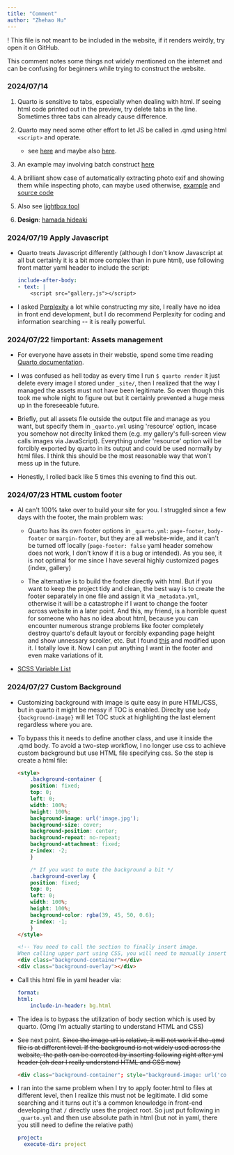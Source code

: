 ```yaml
---
title: "Comment"
author: "Zhehao Hu"
---
```

! This file is not meant to be included in the website, if it renders weirdly, try open it on GitHub.

This comment notes some things not widely mentioned on the internet and can be confusing for beginners while trying to construct the website.

### 2024/07/14 

1. Quarto is sensitive to tabs, especially when dealing with html. If seeing html code printed out in the preview, try delete tabs in the line. Sometimes three tabs can already cause difference.

2. Quarto may need some other effort to let JS be called in .qmd using html `<script>` and operate. 
    - see [here](https://github.com/quarto-dev/quarto-cli/discussions/4179) and maybe also [here](https://forum.posit.co/t/quarto-equivalent-to-exclude-yaml-command-in-distill/148758).

3. An example may involving batch construct [here](https://b.bapt.xyz/posts/gallery/#generating-the-page-with-quarto)

4. A brilliant show case of automatically extracting photo exif and showing them while inspecting photo, can maybe used otherwise, [example](https://rfsaldanha.github.io/photos/photos.html) and [source code](https://github.com/rfsaldanha/rfsaldanha.github.io/blob/main/photos/photos.qmd) 

5. Also see [lightbox tool](https://github.com/quarto-ext/lightbox?tab=readme-ov-file)

6. **Design**: [hamada hideaki](https://github.com/quarto-ext/lightbox?tab=readme-ov-file) 

### 2024/07/19 Apply Javascript

- Quarto treats Javascript differently (although I don't know Javascript at all but certainly it is a bit more complex than in pure html), use following front matter yaml header to include the script:

    ```yaml
    include-after-body: 
    - text: |
        <script src="gallery.js"></script>
    ```

- I asked [Perplexity](https://perplexity.ai) a lot while constructing my site, I really have no idea in front end development, but I do recommend Perplexity for coding and information searching -- it is really powerful.

### 2024/07/22 !important: Assets management

- For everyone have assets in their webstie, spend some time reading [Quarto documentation](https://quarto.org/docs/websites/website-tools.html#site-resources).

- I was confused as hell today as every time I run `$ quarto render` it just delete every image I stored under `_site/`, then I realized that the way I managed the assets must not have been legitimate. So even though this took me whole night to figure out but it certainly prevented a huge mess up in the foreseeable future.

- Briefly, put all assets file outside the output file and manage as you want, but specify them in `_quarto.yml` using 'resource' option, incase you somehow not direclty linked them (e.g. my gallery's full-screen view calls images via JavaScript). Everything under 'resource' option will be forcibly exported by quarto in its output and could be used normally by html files. I think this should be the most reasonable way that won't mess up in the future.

- Honestly, I rolled back like 5 times this evening to find this out.

### 2024/07/23 HTML custom footer

- AI can't 100% take over to build your site for you. I struggled since a few days with the footer, the main problem was:

    - Quarto has its own footer options in `_quarto.yml`: `page-footer`, `body-footer` or `margin-footer`, but they are all website-wide, and it can't be turned off locally (`page-footer: false` yaml header somehow does not work, I don't know if it is a bug or intended). As you see, it is not optimal for me since I have several highly customized pages (index, gallery)

    - The alternative is to build the footer directly with html. But if you want to keep the project tidy and clean, the best way is to create the footer separately in one file and assign it via `_metadata.yml`, otherwise it will be a catastrophe if I want to change the footer across website in a later point. And this, my friend, is a horrible quest for someone who has no idea about html, because you can encounter numerous strange problems like footer completely destroy quarto's default layout or forcibly expanding page height and show unnessary scroller, etc. But I found [this](https://albert-rapp.de/posts/13_quarto_blog_writing_guide/13_quarto_blog_writing_guide#add-a-footer-below-blog-posts) and modified upon it. I totally love it. Now I can put anything I want in the footer and even make variations of it.

- [SCSS Variable List](https://github.com/twbs/bootstrap/blob/main/scss/_variables.scss)

### 2024/07/27 Custom Background

- Customizing background with image is quite easy in pure HTML/CSS, but in quarto it might be messy if TOC is enabled. Direclty use `body {background-image}` will let TOC stuck at highlighting the last element regardless where you are.

- To bypass this it needs to define another class, and use it inside the .qmd body. To avoid a two-step workflow, I no longer use css to achieve custom background but use HTML file specifying css. So the step is create a html file:

    ```html
    <style>
        .background-container {
        position: fixed;
        top: 0;
        left: 0;
        width: 100%;
        height: 100%;
        background-image: url('image.jpg');
        background-size: cover;
        background-position: center;
        background-repeat: no-repeat;
        background-attachment: fixed;
        z-index: -2;
        }

        /* If you want to mute the background a bit */
        .background-overlay {
        position: fixed;
        top: 0;
        left: 0;
        width: 100%;
        height: 100%;
        background-color: rgba(39, 45, 50, 0.6);
        z-index: -1;
        }
    </style>

    <!-- You need to call the section to finally insert image.
    When calling upper part using CSS, you will need to manually insert the part below in MD body. -->
    <div class="background-container"></div>
    <div class="background-overlay"></div>
    ```

- Call this html file in yaml header via:

    ```yaml
    format:
    html:
        include-in-header: bg.html
    ```

- The idea is to bypass the utilization of body section which is used by quarto. (Omg I'm actually starting to understand HTML and CSS)

- See next point. ~~Since the image url is relative, it will not work if the .qmd file is at different level. If the background is not widely used across the website, the path can be corrected by inserting following right after yml header (oh dear I really understand HTML and CSS now)~~

    ```html
    <div class="background-container"; style="background-image: url('corrected/image.jpg');"></div>
    ```

- I ran into the same problem when I try to apply footer.html to files at different level, then I realize this must not be legitimate. I did some searching and it turns out it's a common knowledge in front-end developing that `/` directly uses the project root. So just put following in `_quarto.yml` and then use absolute path in html (but not in yaml, there you still need to define the relative path)

    ```yaml
    project:
      execute-dir: project
    ```
    